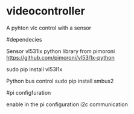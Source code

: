 # videocontroller
A pyhton vlc control with a sensor

#dependecies

Sensor vl531lx python library from pimoroni
https://github.com/pimoroni/vl53l1x-python

sudo pip install vl53l1x

Python bus control
sudo pip install smbus2

#pi configfuration

enable in the pi configuration i2c communication






